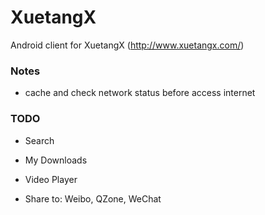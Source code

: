 XuetangX
========

Android client for XuetangX (http://www.xuetangx.com/)


### Notes

+ cache and check network status before access internet


### TODO

+ Search

+ My Downloads

+ Video Player

+ Share to: Weibo, QZone, WeChat
